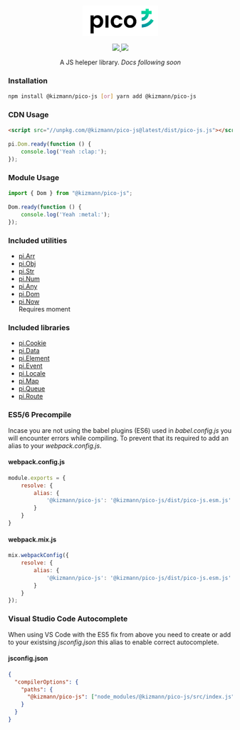 <p align="center"><img width="170" src="https://github.com/vankizmann/pico-js/blob/master/pico.svg?raw=true" alt="pico-ui"></p>

<p align="center">
  <a href="https://www.npmjs.org/package/@kizmann/pico-js">
    <img src="https://img.shields.io/npm/v/@kizmann/pico-js.svg">
  </a>
  <a href="https://npmcharts.com/compare/@kizmann/pico-js?minimal=true">
    <img src="http://img.shields.io/npm/dm/@kizmann/pico-js.svg">
  </a>
  <br>
</p>

<p align="center">A JS heleper library. <i>Docs following soon</i></p>

### Installation

```bash
npm install @kizmann/pico-js [or] yarn add @kizmann/pico-js
```

### CDN Usage

```html
<script src="//unpkg.com/@kizmann/pico-js@latest/dist/pico-js.js"></script>
```

```js
pi.Dom.ready(function () {
    console.log('Yeah :clap:');
});
```

### Module Usage
```js
import { Dom } from "@kizmann/pico-js";
```

```js
Dom.ready(function () {
    console.log('Yeah :metal:');
});
```

### Included utilities

- [pi.Arr](#coming-soon)
- [pi.Obj](#coming-soon)
- [pi.Str](#coming-soon)
- [pi.Num](#coming-soon)
- [pi.Any](#coming-soon)
- [pi.Dom](#coming-soon)
- [pi.Now](#coming-soon)<br>Requires moment

### Included libraries

- [pi.Cookie](#coming-soon)
- [pi.Data](#coming-soon)
- [pi.Element](#coming-soon)
- [pi.Event](#coming-soon)
- [pi.Locale](#coming-soon)
- [pi.Map](#coming-soon)
- [pi.Queue](#coming-soon)
- [pi.Route](#coming-soon)

### ES5/6 Precompile

Incase you are not using the babel plugins (ES6) used in *babel.config.js* you will encounter errors while compiling. To prevent that its required to add an alias to your *webpack.config.js*.

#### webpack.config.js
```js
module.exports = {
    resolve: {
        alias: {
            '@kizmann/pico-js': '@kizmann/pico-js/dist/pico-js.esm.js'
        }
    }
}
```

#### webpack.mix.js
```js
mix.webpackConfig({
    resolve: {
        alias: {
            '@kizmann/pico-js': '@kizmann/pico-js/dist/pico-js.esm.js'
        }
    }
});
```

### Visual Studio Code Autocomplete

When using VS Code with the ES5 fix from above you need to create or add to your existsing *jsconfig.json* this alias to enable correct autocomplete.

#### jsconfig.json
```json
{
  "compilerOptions": {
    "paths": {
      "@kizmann/pico-js": ["node_modules/@kizmann/pico-js/src/index.js"]
    }
  }
}
```